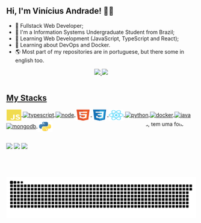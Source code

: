 ## Hi, I'm Vinícius Andrade! 👨‍💻

- 💼 Fullstack Web Developer;
- 📖 I'm a Information Systems Undergraduate Student from Brazil;
- 🌱 Learning Web Development (JavaScript, TypeScript and React);
- 🐋 Learning about DevOps and Docker.
- 🌎 Most part of my repositories are in portuguese, but there some in english too.
<div align="center">
  <a href="https://github.com/Vinicius-AndradeM">
  <img height="180em" src="https://github-readme-stats.vercel.app/api?username=Vinicius-AndradeM&show_icons=true&theme=midnight-purple&include_all_commits=true&count_private=true"/>
  <img height="180em" src="https://github-readme-stats.vercel.app/api/top-langs/?username=Vinicius-AndradeM&layout=compact&langs_count=7&theme=midnight-purple"/>
</div>
<div style="display: inline_block"><br>
  <h2>My Stacks</h2>
  <img align="center" alt="javascript" height="30" width="40" src="https://raw.githubusercontent.com/devicons/devicon/master/icons/javascript/javascript-plain.svg">
  <img align="center" alt="typescript" height="30" width="40" src= "https://cdn.jsdelivr.net/gh/devicons/devicon/icons/typescript/typescript-original.svg">
  <img align="center" alt="node" height="30" width="40" src= "https://cdn.jsdelivr.net/gh/devicons/devicon/icons/nodejs/nodejs-original.svg">  
  <img align="center" alt="html" height="30" width="40" src="https://raw.githubusercontent.com/devicons/devicon/master/icons/html5/html5-original.svg">
  <img align="center" alt="css" height="30" width="40" src="https://raw.githubusercontent.com/devicons/devicon/master/icons/css3/css3-original.svg">
  <img align="center" alt="react" height="30" width="40" src="https://raw.githubusercontent.com/devicons/devicon/master/icons/react/react-original.svg">
  <img align="center" alt="python" height="30" width="40" src="https://cdn.jsdelivr.net/gh/devicons/devicon/icons/nestjs/nestjs-plain.svg" />
  <img align="center" alt="docker" height="30" width="40" src="https://cdn.jsdelivr.net/gh/devicons/devicon/icons/docker/docker-original-wordmark.svg" />
  <img align="center" alt="java" height="30" width="40" src="https://cdn.jsdelivr.net/gh/devicons/devicon/icons/java/java-original-wordmark.svg">
  <img align="center" alt="mongodb" height="30" width="40"src="https://cdn.jsdelivr.net/gh/devicons/devicon/icons/mongodb/mongodb-original-wordmark.svg" />
  <img align="center" alt="python" height="30" width="40" src="https://raw.githubusercontent.com/devicons/devicon/master/icons/python/python-original.svg">




   <img align="right" alt="Olá, tem uma foto aqui" height="150" style="border-radius:100px;" src="https://64.media.tumblr.com/7a6ecf6ba181d26f8d0635cce4d3ece5/bd8850ecb9d17470-47/s400x600/fa935c7cc6117836961118833b91eb0cdee28661.gif">

</div>


  
  ##
 
<div>
  <a href="https://www.instagram.com/vini.ssu/" target="_blank"><img src="https://img.shields.io/badge/-Instagram-%23E4405F?style=for-the-badge&logo=instagram&logoColor=white" target="_blank"></a>
  <a href = "mailto:vinicius802010@gmail.com"><img src="https://img.shields.io/badge/-Gmail-%23333?style=for-the-badge&logo=gmail&logoColor=white" target="_blank"></a>
  <a href="https://www.linkedin.com/in/kansetsu/" target="_blank"><img src="https://img.shields.io/badge/-LinkedIn-%230077B5?style=for-the-badge&logo=linkedin&logoColor=white" target="_blank"></a> 
</div>
 
  ![Snake animation](https://github.com/Vinicius-AndradeM/Vinicius-AndradeM/blob/output/github-contribution-grid-snake.svg)
 
